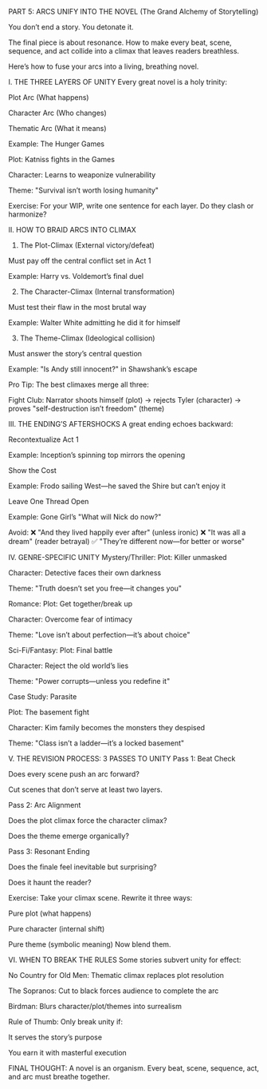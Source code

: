 PART 5: ARCS UNIFY INTO THE NOVEL
(The Grand Alchemy of Storytelling)

You don’t end a story. You detonate it.

The final piece is about resonance. How to make every beat, scene, sequence, and act collide into a climax that leaves readers breathless.

Here’s how to fuse your arcs into a living, breathing novel.

I. THE THREE LAYERS OF UNITY
Every great novel is a holy trinity:

Plot Arc (What happens)

Character Arc (Who changes)

Thematic Arc (What it means)

Example: The Hunger Games

Plot: Katniss fights in the Games

Character: Learns to weaponize vulnerability

Theme: "Survival isn’t worth losing humanity"

Exercise: For your WIP, write one sentence for each layer. Do they clash or harmonize?

II. HOW TO BRAID ARCS INTO CLIMAX
1. The Plot-Climax
(External victory/defeat)

Must pay off the central conflict set in Act 1

Example: Harry vs. Voldemort’s final duel

2. The Character-Climax
(Internal transformation)

Must test their flaw in the most brutal way

Example: Walter White admitting he did it for himself

3. The Theme-Climax
(Ideological collision)

Must answer the story’s central question

Example: "Is Andy still innocent?" in Shawshank’s escape

Pro Tip: The best climaxes merge all three:

Fight Club: Narrator shoots himself (plot) → rejects Tyler (character) → proves "self-destruction isn’t freedom" (theme)

III. THE ENDING’S AFTERSHOCKS
A great ending echoes backward:

Recontextualize Act 1

Example: Inception’s spinning top mirrors the opening

Show the Cost

Example: Frodo sailing West—he saved the Shire but can’t enjoy it

Leave One Thread Open

Example: Gone Girl’s "What will Nick do now?"

Avoid:
❌ "And they lived happily ever after" (unless ironic)
❌ "It was all a dream" (reader betrayal)
✅ "They’re different now—for better or worse"

IV. GENRE-SPECIFIC UNITY
Mystery/Thriller:
Plot: Killer unmasked

Character: Detective faces their own darkness

Theme: "Truth doesn’t set you free—it changes you"

Romance:
Plot: Get together/break up

Character: Overcome fear of intimacy

Theme: "Love isn’t about perfection—it’s about choice"

Sci-Fi/Fantasy:
Plot: Final battle

Character: Reject the old world’s lies

Theme: "Power corrupts—unless you redefine it"

Case Study: Parasite

Plot: The basement fight

Character: Kim family becomes the monsters they despised

Theme: "Class isn’t a ladder—it’s a locked basement"

V. THE REVISION PROCESS: 3 PASSES TO UNITY
Pass 1: Beat Check

Does every scene push an arc forward?

Cut scenes that don’t serve at least two layers.

Pass 2: Arc Alignment

Does the plot climax force the character climax?

Does the theme emerge organically?

Pass 3: Resonant Ending

Does the finale feel inevitable but surprising?

Does it haunt the reader?

Exercise: Take your climax scene. Rewrite it three ways:

Pure plot (what happens)

Pure character (internal shift)

Pure theme (symbolic meaning)
Now blend them.

VI. WHEN TO BREAK THE RULES
Some stories subvert unity for effect:

No Country for Old Men: Thematic climax replaces plot resolution

The Sopranos: Cut to black forces audience to complete the arc

Birdman: Blurs character/plot/themes into surrealism

Rule of Thumb: Only break unity if:

It serves the story’s purpose

You earn it with masterful execution

FINAL THOUGHT:
A novel is an organism. Every beat, scene, sequence, act, and arc must breathe together.


